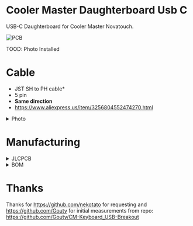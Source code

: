 # Cooler Master Daughterboard Usb C
USB-C Daughterboard for Cooler Master Novatouch.

![PCB](https://i.imgur.com/DD8JVqM.jpg)

TOOD: Photo Installed

# Cable
* JST SH to PH cable*
* 5 pin
* **Same direction**
* https://www.aliexpress.us/item/3256804552474270.html
<details>
  <summary>Photo</summary>
  ![Cable](https://i.imgur.com/qxTYekY.jpg) 
</details>

# Manufacturing
<details>
  <summary>JLCPCB</summary>
 
  * [/manufacturing](/manufacturing)
  * **Must be 1mm thick** (NOT Standard 1.6mm)
  * SMD Assembly is standard not econommic due to USB connector
</details>
<details>
  <summary>BOM</summary>

| LCSC part # | Description        | Value | Package  | Amount |
| ----------- | ------------------ | ----- | -------- | ------ |
| C67381      | Connector (USB)    |       | SMD      | 1      |
| C136657     | Connector(JST SH)  | 5 pin | TH       | 1      |
| C7519       | ESD                |       | SOT23-6  | 1      |
| C261942     | Fuse               |       | 0805     | 1      |
| C597300     | Capacitor          | 4.7nF | 0805     | 1      |
| C212411     | Resistor           | 5.1K  | 0805     | 1      |
</details>



# Thanks
Thanks for https://github.com/nekotato for requesting and https://github.com/Gouty for initial measurements from repo: https://github.com/Gouty/CM-Keyboard_USB-Breakout
